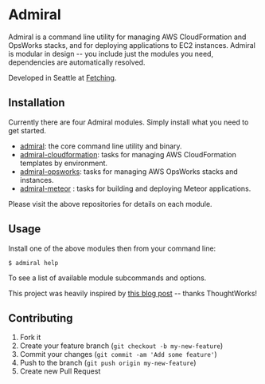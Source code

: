 # Admiral

Admiral is a command line utility for managing AWS CloudFormation and OpsWorks stacks, and for deploying applications to EC2 instances. Admiral is modular in design -- you include just the modules you need, dependencies are automatically resolved.

Developed in Seattle at [Fetching](http://fetching.io).

## Installation

Currently there are four Admiral modules. Simply install what you need to get started.

* [admiral](https://github.com/flippyhead/admiral): the core command line utility and binary.
* [admiral-cloudformation](https://github.com/flippyhead/admiral-cloudformation): tasks for managing AWS CloudFormation templates by environment.
* [admiral-opsworks](https://github.com/flippyhead/admiral-opsworks): tasks for managing AWS OpsWorks stacks and instances.
* [admiral-meteor](https://github.com/flippyhead/admiral-meteor) : tasks for building and deploying Meteor applications.

Please visit the above repositories for details on each module.

## Usage

Install one of the above modules then from your command line:

    $ admiral help

To see a list of available module subcommands and options.

This project was heavily inspired by [this blog post](http://www.thoughtworks.com/mingle/news/scaling/2015/01/06/How-Mingle-Built-ElasticSearch-Cluster.html) -- thanks ThoughtWorks!

## Contributing

1. Fork it
2. Create your feature branch (`git checkout -b my-new-feature`)
3. Commit your changes (`git commit -am 'Add some feature'`)
4. Push to the branch (`git push origin my-new-feature`)
5. Create new Pull Request
